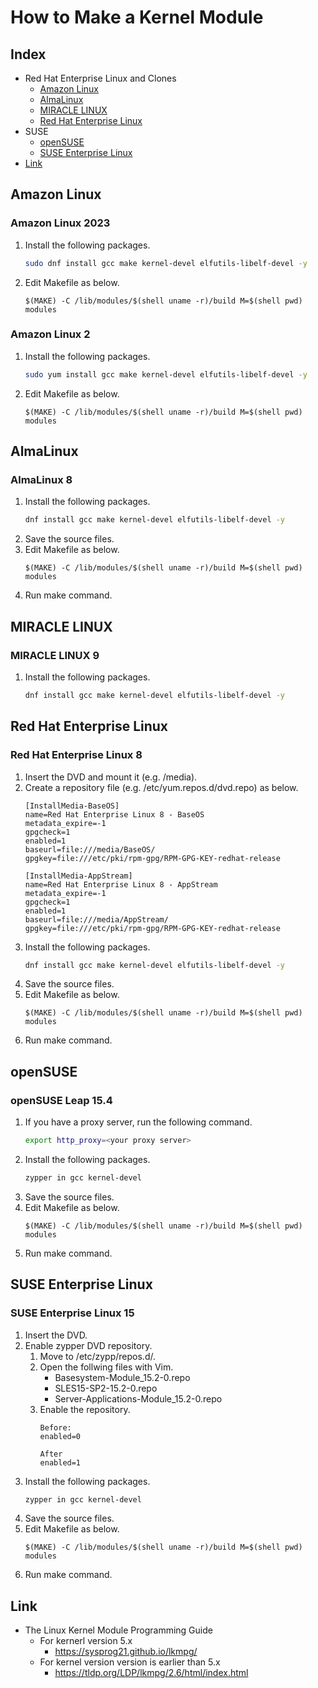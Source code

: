 # How to Make a Kernel Module

## Index
- Red Hat Enterprise Linux and Clones
  - [Amazon Linux](#amazon-linux)
  - [AlmaLinux](#almalinux)
  - [MIRACLE LINUX](#miracle-linux)
  - [Red Hat Enterprise Linux](#red-hat-enterprise-linux)
- SUSE
  - [openSUSE](#opensuse)
  - [SUSE Enterprise Linux](#suse-enterprise-linux)
- [Link](#link)

## Amazon Linux
### Amazon Linux 2023
1. Install the following packages.
   ```sh
   sudo dnf install gcc make kernel-devel elfutils-libelf-devel -y
   ```
1. Edit Makefile as below.
   ```
   $(MAKE) -C /lib/modules/$(shell uname -r)/build M=$(shell pwd) modules
   ```

### Amazon Linux 2
1. Install the following packages.
   ```sh
   sudo yum install gcc make kernel-devel elfutils-libelf-devel -y
   ```
1. Edit Makefile as below.
   ```
   $(MAKE) -C /lib/modules/$(shell uname -r)/build M=$(shell pwd) modules
   ```

## AlmaLinux
### AlmaLinux 8
1. Install the following packages.
   ```sh
   dnf install gcc make kernel-devel elfutils-libelf-devel -y
   ```
1. Save the source files.
1. Edit Makefile as below.
   ```
   $(MAKE) -C /lib/modules/$(shell uname -r)/build M=$(shell pwd) modules
   ```
1. Run make command.

## MIRACLE LINUX
### MIRACLE LINUX 9
1. Install the following packages.
   ```sh
   dnf install gcc make kernel-devel elfutils-libelf-devel -y
   ```
## Red Hat Enterprise Linux
### Red Hat Enterprise Linux 8
1. Insert the DVD and mount it (e.g. /media).
1. Create a repository file (e.g. /etc/yum.repos.d/dvd.repo) as below.
   ```
   [InstallMedia-BaseOS]
   name=Red Hat Enterprise Linux 8 - BaseOS
   metadata_expire=-1
   gpgcheck=1
   enabled=1
   baseurl=file:///media/BaseOS/
   gpgkey=file:///etc/pki/rpm-gpg/RPM-GPG-KEY-redhat-release
   
   [InstallMedia-AppStream]
   name=Red Hat Enterprise Linux 8 - AppStream
   metadata_expire=-1
   gpgcheck=1
   enabled=1
   baseurl=file:///media/AppStream/
   gpgkey=file:///etc/pki/rpm-gpg/RPM-GPG-KEY-redhat-release
   ```
1. Install the following packages.
   ```sh
   dnf install gcc make kernel-devel elfutils-libelf-devel -y
   ```
1. Save the source files.
1. Edit Makefile as below.
   ```
   $(MAKE) -C /lib/modules/$(shell uname -r)/build M=$(shell pwd) modules
   ```
1. Run make command.

## openSUSE
### openSUSE Leap 15.4
1. If you have a proxy server, run the following command.
   ```sh
   export http_proxy=<your proxy server>
   ```
1. Install the following packages.
   ```sh
   zypper in gcc kernel-devel
   ```
1. Save the source files.
1. Edit Makefile as below.
   ```
   $(MAKE) -C /lib/modules/$(shell uname -r)/build M=$(shell pwd) modules
   ```
1. Run make command.

## SUSE Enterprise Linux
### SUSE Enterprise Linux 15
1. Insert the DVD.
1. Enable zypper DVD repository.
   1. Move to /etc/zypp/repos.d/.
   1. Open the follwing files with Vim.
      - Basesystem-Module_15.2-0.repo
      - SLES15-SP2-15.2-0.repo
      - Server-Applications-Module_15.2-0.repo
   1. Enable the repository.
      ```
      Before:
      enabled=0

      After
      enabled=1
      ```
1. Install the following packages.
   ```sh
   zypper in gcc kernel-devel
   ```
1. Save the source files.
1. Edit Makefile as below.
   ```
   $(MAKE) -C /lib/modules/$(shell uname -r)/build M=$(shell pwd) modules
   ```
1. Run make command.

<!--
## Ubuntu
### Ubuntu 22.04
- FIXME
1. Install
   ```
   sudo apt install gcc
   sudo apt install make
   ```
-->
## Link
- The Linux Kernel Module Programming Guide
  - For kernerl version 5.x
    - https://sysprog21.github.io/lkmpg/
  - For kernel version version is earlier than 5.x
    - https://tldp.org/LDP/lkmpg/2.6/html/index.html